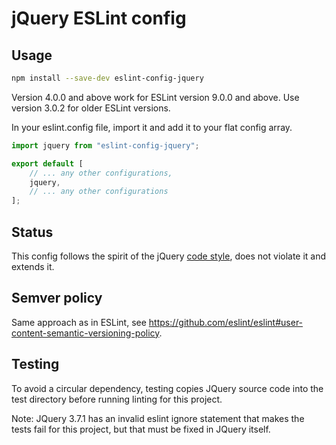# jQuery ESLint config

## Usage

```sh
npm install --save-dev eslint-config-jquery
```

Version 4.0.0 and above work for ESLint version 9.0.0 and above. Use version 3.0.2 for older ESLint versions.

In your eslint.config file, import it and add it to your flat config array.

```javascript
import jquery from "eslint-config-jquery";

export default [
    // ... any other configurations,
    jquery,
    // ... any other configurations
];

```

## Status

This config follows the spirit of the jQuery [code style](https://contribute.jquery.org/style-guide/js/), does not violate it and extends it.

## Semver policy

Same approach as in ESLint, see https://github.com/eslint/eslint#user-content-semantic-versioning-policy.

## Testing

To avoid a circular dependency, testing copies JQuery source code into the test directory before running linting for
this project. 

Note: JQuery 3.7.1 has an invalid eslint ignore statement that makes the tests fail for this project, but that must be 
fixed in JQuery itself.
